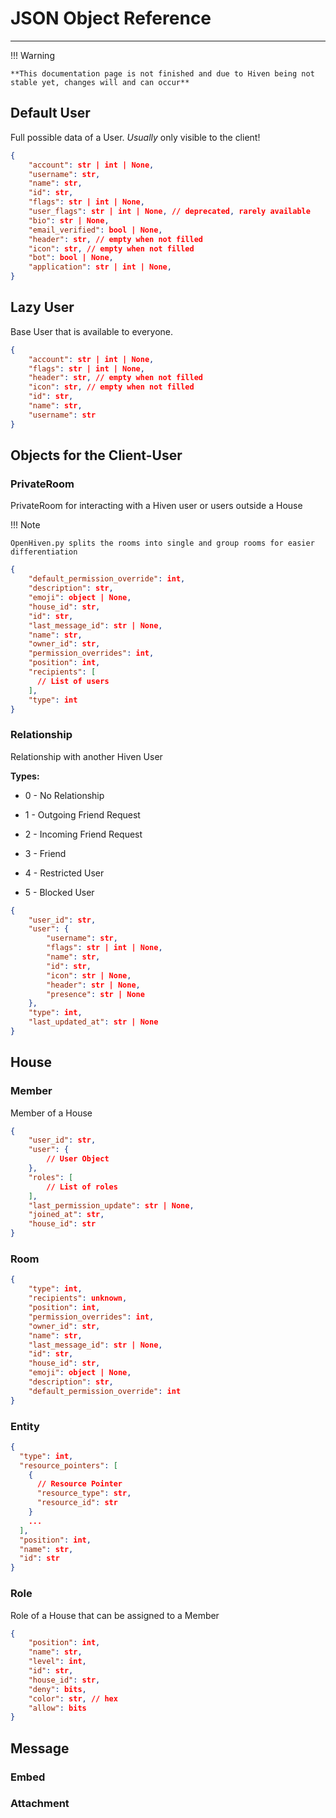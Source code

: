 # JSON Object Reference

---

!!! Warning

    **This documentation page is not finished and due to Hiven being not stable yet, changes will and can occur**

## Default User

Full possible data of a User. *Usually* only visible to the client!

```json
{
    "account": str | int | None,
    "username": str,
    "name": str,
    "id": str,
    "flags": str | int | None,
    "user_flags": str | int | None, // deprecated, rarely available
    "bio": str | None,
    "email_verified": bool | None,
    "header": str, // empty when not filled
    "icon": str, // empty when not filled
    "bot": bool | None,
    "application": str | int | None,
}
```

## Lazy User

Base User that is available to everyone.

```json
{
    "account": str | int | None,
    "flags": str | int | None,
    "header": str, // empty when not filled
    "icon": str, // empty when not filled
    "id": str,
    "name": str,
    "username": str
}
```

## Objects for the Client-User

### PrivateRoom

PrivateRoom for interacting with a Hiven user or users outside a House

!!! Note

    OpenHiven.py splits the rooms into single and group rooms for easier differentiation 

```json
{
    "default_permission_override": int,
    "description": str,
    "emoji": object | None,
    "house_id": str,
    "id": str,
    "last_message_id": str | None,
    "name": str,
    "owner_id": str,
    "permission_overrides": int,
    "position": int,
    "recipients": [
      // List of users
    ],
    "type": int
}
```

### Relationship

Relationship with another Hiven User

**Types:**

*    0 - No Relationship
    
*    1 - Outgoing Friend Request
    
*    2 - Incoming Friend Request
    
*    3 - Friend
    
*    4 - Restricted User
    
*    5 - Blocked User

```json
{
    "user_id": str,
    "user": {
        "username": str,
        "flags": str | int | None,
        "name": str,
        "id": str,
        "icon": str | None,
        "header": str | None,
        "presence": str | None
    },
    "type": int,
    "last_updated_at": str | None
}
```

## House

### Member

Member of a House

```json
{
    "user_id": str,
    "user": {
        // User Object
    },
    "roles": [
        // List of roles
    ],
    "last_permission_update": str | None,
    "joined_at": str,
    "house_id": str
}
```

### Room

```json
{
    "type": int,
    "recipients": unknown,
    "position": int,
    "permission_overrides": int,
    "owner_id": str,
    "name": str,
    "last_message_id": str | None,
    "id": str,
    "house_id": str,
    "emoji": object | None,
    "description": str,
    "default_permission_override": int
}
```

### Entity

```json
{
  "type": int,
  "resource_pointers": [
    {
      // Resource Pointer
      "resource_type": str,
      "resource_id": str
    }
    ...
  ],
  "position": int,
  "name": str,
  "id": str
}
```

### Role

Role of a House that can be assigned to a Member

```json
{
    "position": int,
    "name": str,
    "level": int,
    "id": str,
    "house_id": str,
    "deny": bits,
    "color": str, // hex
    "allow": bits
}
```

## Message

### Embed

### Attachment
